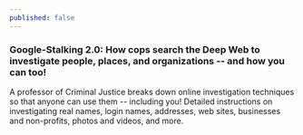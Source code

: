 ```yaml
---
published: false
---
```



### Google-Stalking 2.0: How cops search the Deep Web to investigate people, places, and organizations -- and how you can too!

A professor of Criminal Justice breaks down online investigation techniques so that anyone can use them -- including you! Detailed instructions on investigating real names, login names, addresses, web sites, businesses and non-profits, photos and videos, and more.


